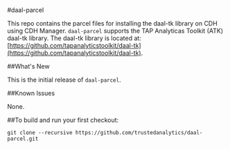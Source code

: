 #daal-parcel

This repo contains the parcel files for installing the daal-tk library on CDH using CDH Manager. `daal-parcel` supports the TAP Analyticas Toolkit (ATK) daal-tk library. The daal-tk library is located at: [https://github.com/tapanalyticstoolkit/daal-tk](https://github.com/tapanalyticstoolkit/daal-tk).

##What's New

This is the initial release of `daal-parcel`.

##Known Issues

None.

##To build and run your first checkout:
```
git clone --recursive https://github.com/trustedanalytics/daal-parcel.git
```
